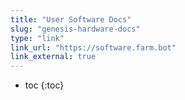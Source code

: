 ```yaml
---
title: "User Software Docs"
slug: "genesis-hardware-docs"
type: "link"
link_url: "https://software.farm.bot"
link_external: true
---
```


* toc
{:toc}

